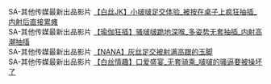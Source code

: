 SA-其他传媒最新出品影片     [【白丝JK】小啵啵足交体验_被按在桌子上疯狂抽插_内射后直接累瘫](http://sagj.me/videoDetail/754b11a8ac2e2510.html)     
SA-其他传媒最新出品影片     [【瑜伽狂插】骚啵啵跪地深喉_多姿势无套抽插_内射高潮抽搐](http://sagj.me/videoDetail/ae115e078c12fae3.html)     
SA-其他传媒最新出品影片     [【NANA】灰丝足交被射满高跟的玉脚](http://sagj.me/videoDetail/f0af839876595dbf.html)     
SA-其他传媒最新出品影片     [【白丝情趣】口爱盛宴_无套骑乘_啵啵的骚逼要被操坏了](http://sagj.me/videoDetail/a8640a256857d4bf.html)    
